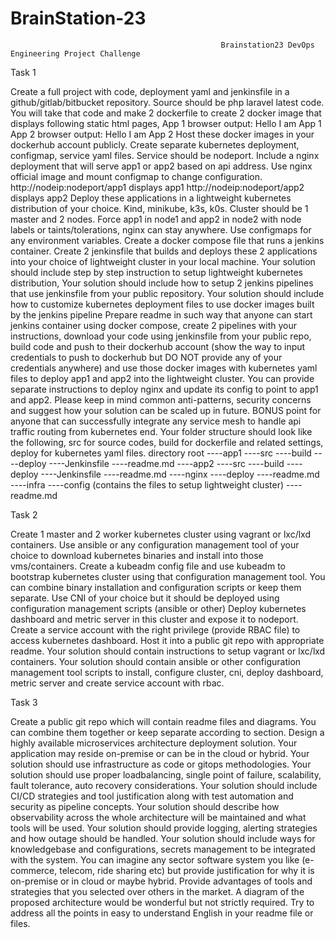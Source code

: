 # BrainStation-23
                                                   Brainstation23 DevOps Engineering Project Challenge

Task 1

Create a full project with code, deployment yaml and jenkinsfile in a github/gitlab/bitbucket repository. Source should be php laravel latest code. You will take that code and make 2 dockerfile to create 2 docker image that displays following static html pages, App 1 browser output: Hello I am App 1 App 2 browser output: Hello I am App 2 Host these docker images in your dockerhub account publicly. Create separate kubernetes deployment, configmap, service yaml files. Service should be nodeport. Include a nginx deployment that will serve app1 or app2 based on api address. Use nginx official image and mount configmap to change configuration. http://nodeip:nodeport/app1 displays app1 http://nodeip:nodeport/app2 displays app2 Deploy these applications in a lightweight kubernetes distribution of your choice. Kind, minikube, k3s, k0s. Cluster should be 1 master and 2 nodes. Force app1 in node1 and app2 in node2 with node labels or taints/tolerations, nginx can stay anywhere. Use configmaps for any environment variables. Create a docker compose file that runs a jenkins container. Create 2 jenkinsfile that builds and deploys these 2 applications into your choice of lightweight cluster in your local machine. Your solution should include step by step instruction to setup lightweight kubernetes distribution, Your solution should include how to setup 2 jenkins pipelines that use jenkinsfile from your public repository. Your solution should include how to customize kubernetes deployment files to use docker images built by the jenkins pipeline Prepare readme in such way that anyone can start jenkins container using docker compose, create 2 pipelines with your instructions, download your code using jenkinsfile from your public repo, build code and push to their dockerhub account (show the way to input credentials to push to dockerhub but DO NOT provide any of your credentials anywhere) and use those docker images with kubernetes yaml files to deploy app1 and app2 into the lightweight cluster. You can provide separate instructions to deploy nginx and update its config to point to app1 and app2. Please keep in mind common anti-patterns, security concerns and suggest how your solution can be scaled up in future. BONUS point for anyone that can successfully integrate any service mesh to handle api traffic routing from kubernetes end. Your folder structure should look like the following, src for source codes, build for dockerfile and related settings, deploy for kubernetes yaml files. directory root ----app1 ----src ----build ----deploy ----Jenkinsfile ----readme.md ----app2 ----src ----build ----deploy ----Jenkinsfile ----readme.md ----nginx ----deploy ----readme.md ----infra ----config (contains the files to setup lightweight cluster) ----readme.md

Task 2

Create 1 master and 2 worker kubernetes cluster using vagrant or lxc/lxd containers. Use ansible or any configuration management tool of your choice to download kubernetes binaries and install into those vms/containers. Create a kubeadm config file and use kubeadm to bootstrap kubernetes cluster using that configuration management tool. You can combine binary installation and configuration scripts or keep them separate. Use CNI of your choice but it should be deployed using configuration management scripts (ansible or other) Deploy kubernetes dashboard and metric server in this cluster and expose it to nodeport. Create a service account with the right privilege (provide RBAC file) to access kubernetes dashboard. Host it into a public git repo with appropriate readme. Your solution should contain instructions to setup vagrant or lxc/lxd containers. Your solution should contain ansible or other configuration management tool scripts to install, configure cluster, cni, deploy dashboard, metric server and create service account with rbac.

Task 3

Create a public git repo which will contain readme files and diagrams. You can combine them together or keep separate according to section. Design a highly available microservices architecture deployment solution. Your application may reside on-premise or can be in the cloud or hybrid. Your solution should use infrastructure as code or gitops methodologies. Your solution should use proper loadbalancing, single point of failure, scalability, fault tolerance, auto recovery considerations. Your solution should include CI/CD strategies and tool justification along with test automation and security as pipeline concepts. Your solution should describe how observability across the whole architecture will be maintained and what tools will be used. Your solution should provide logging, alerting strategies and how outage should be handled. Your solution should include ways for knowledgebase and configurations, secrets management to be integrated with the system. You can imagine any sector software system you like (e-commerce, telecom, ride sharing etc) but provide justification for why it is on-premise or in cloud or maybe hybrid. Provide advantages of tools and strategies that you selected over others in the market. A diagram of the proposed architecture would be wonderful but not strictly required. Try to address all the points in easy to understand English in your readme file or files.
